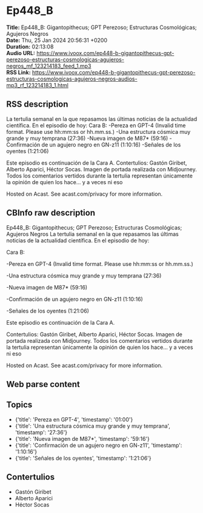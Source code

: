 # Ep448_B  
**Title:** Ep448_B: Gigantopithecus; GPT Perezoso; Estructuras Cosmológicas; Agujeros Negros  
**Date:** Thu, 25 Jan 2024 20:56:31 +0200  
**Duration:** 02:13:08  
**Audio URL:** https://www.ivoox.com/ep448-b-gigantopithecus-gpt-perezoso-estructuras-cosmologicas-agujeros-negros_mf_123214183_feed_1.mp3  
**RSS Link:** https://www.ivoox.com/ep448-b-gigantopithecus-gpt-perezoso-estructuras-cosmologicas-agujeros-negros-audios-mp3_rf_123214183_1.html  

## RSS description
La tertulia semanal en la que repasamos las últimas noticias de la actualidad científica. En el episodio de hoy:
Cara B:
-Pereza en GPT-4 (Invalid time format. Please use hh:mm:ss or hh.mm.ss.)
-Una estructura cósmica muy grande y muy temprana (27:36)
-Nueva imagen de M87* (59:16)
-Confirmación de un agujero negro en GN-z11 (1:10:16)
-Señales de los oyentes (1:21:06)

Este episodio es continuación de la Cara A.
Contertulios: Gastón Giribet, Alberto Aparici, Héctor Socas. Imagen de portada realizada con Midjourney. Todos los comentarios vertidos durante la tertulia representan únicamente la opinión de quien los hace... y a veces ni eso


 Hosted on Acast. See acast.com/privacy for more information.

## CBInfo raw description
Ep448_B: Gigantopithecus; GPT Perezoso; Estructuras Cosmológicas; Agujeros Negros
La tertulia semanal en la que repasamos las últimas noticias de la actualidad científica. En el episodio de hoy:

Cara B:

-Pereza en GPT-4 (Invalid time format. Please use hh:mm:ss or hh.mm.ss.)

-Una estructura cósmica muy grande y muy temprana (27:36)

-Nueva imagen de M87* (59:16)

-Confirmación de un agujero negro en GN-z11 (1:10:16)

-Señales de los oyentes (1:21:06)



Este episodio es continuación de la Cara A.

Contertulios: Gastón Giribet, Alberto Aparici, Héctor Socas. Imagen de portada realizada con Midjourney. Todos los comentarios vertidos durante la tertulia representan únicamente la opinión de quien los hace... y a veces ni eso





 Hosted on Acast. See acast.com/privacy for more information.




## Web parse content


## Topics
- {'title': 'Pereza en GPT-4', 'timestamp': '01:00'}
- {'title': 'Una estructura cósmica muy grande y muy temprana', 'timestamp': '27:36'}
- {'title': 'Nueva imagen de M87*', 'timestamp': '59:16'}
- {'title': 'Confirmación de un agujero negro en GN-z11', 'timestamp': '1:10:16'}
- {'title': 'Señales de los oyentes', 'timestamp': '1:21:06'}
## Contertulios
- Gastón Giribet
- Alberto Aparici
- Héctor Socas